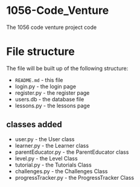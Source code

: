 # 1056-Code_Venture
The 1056 code venture project code

# File structure

The file will be built up of the following structure:


- `README.md` - this file
- login.py - the login page
- register.py - the register page
- users.db - the database file
- lessons.py - the lessons page

## classes added

- user.py - the User class
- learner.py - the Learner class
- parentEducator.py - the ParentEducator class
- level.py - the Level Class
- tutorial.py - the Tutorials Class 
- challenges.py - the Challenges Class
- progressTracker.py - the ProgressTracker Class

